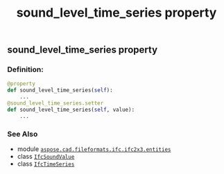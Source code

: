 ﻿---
title: sound_level_time_series property
second_title: Aspose.CAD for Python via .NET API References
description: 
type: docs
weight: 120
url: /python-net/aspose.cad.fileformats.ifc.ifc2x3.entities/ifcsoundvalue/sound_level_time_series/
is_root: false
---

## sound_level_time_series property

### Definition:
```python
@property
def sound_level_time_series(self):
    ...
@sound_level_time_series.setter
def sound_level_time_series(self, value):
    ...
```

### See Also
* module [`aspose.cad.fileformats.ifc.ifc2x3.entities`](../../)
* class [`IfcSoundValue`](/cad/python-net/aspose.cad.fileformats.ifc.ifc2x3.entities/ifcsoundvalue)
* class [`IfcTimeSeries`](/cad/python-net/aspose.cad.fileformats.ifc.ifc2x3.entities/ifctimeseries)

